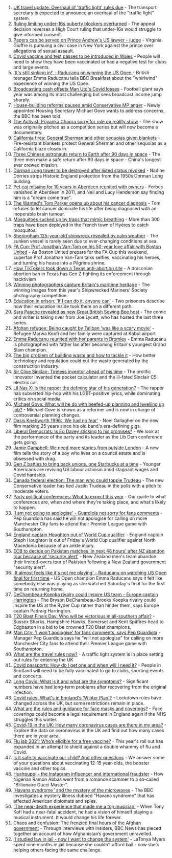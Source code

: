 1. [UK travel update: Overhaul of 'traffic light' rules due](https://www.bbc.co.uk/news/uk-58591550?at_medium=RSS&at_campaign=KARANGA) - The transport secretary is expected to announce an overhaul of the "traffic light" system.
2. [Ruling limiting under-16s puberty blockers overturned](https://www.bbc.co.uk/news/uk-58598186?at_medium=RSS&at_campaign=KARANGA) - The appeal decision reverses a High Court ruling that under-16s would struggle to give informed consent.
3. [Papers can be served on Prince Andrew's US lawyer - judge](https://www.bbc.co.uk/news/uk-58593836?at_medium=RSS&at_campaign=KARANGA) - Virginia Giuffre is pursuing a civil case in New York against the prince over allegations of sexual assault.
4. [Covid vaccine and test passes to be introduced in Wales](https://www.bbc.co.uk/news/uk-wales-politics-58596128?at_medium=RSS&at_campaign=KARANGA) - People will need to show they have been vaccinated or had a negative test for clubs and large events.
5. ['It's still sinking in!' - Raducanu on winning the US Open ](https://www.bbc.co.uk/sport/av/tennis/58595328?at_medium=RSS&at_campaign=KARANGA) - British teenager Emma Raducanu tells BBC Breakfast about the "whirlwind" experience of winning the US Open.
6. [Broadcasting cash offsets Man Utd's Covid losses](https://www.bbc.co.uk/news/business-58593589?at_medium=RSS&at_campaign=KARANGA) - Football giant says year was among its most challenging but sees broadcast income jump sharply.
7. [House-building reforms paused amid Conservative MP anger](https://www.bbc.co.uk/news/uk-politics-58594953?at_medium=RSS&at_campaign=KARANGA) - Newly appointed Housing Secretary Michael Gove wants to address concerns, the BBC has been told.
8. [The Activist: Priyanka Chopra sorry for role on reality show](https://www.bbc.co.uk/news/newsbeat-58587699?at_medium=RSS&at_campaign=KARANGA) - The show was originally pitched as a competition series but will now become a documentary.
9. [California fires: General Sherman and other sequoias given blankets](https://www.bbc.co.uk/news/world-us-canada-58592376?at_medium=RSS&at_campaign=KARANGA) - Fire-resistant blankets protect General Sherman and other sequoias as a California blaze closes in.
10. [Three Chinese astronauts return to Earth after 90 days in space](https://www.bbc.co.uk/news/world-58598354?at_medium=RSS&at_campaign=KARANGA) - The three men make a safe return after 90 days in space - China's longest ever crewed mission.
11. [Dorman Long tower to be destroyed after listed status revoked](https://www.bbc.co.uk/news/uk-england-tees-58593615?at_medium=RSS&at_campaign=KARANGA) - Nadine Dorries strips Historic England protection from the 1950s Dorman Long building.
12. [Pet cat missing for 10 years in Aberdeen reunited with owners](https://www.bbc.co.uk/news/uk-scotland-north-east-orkney-shetland-58597174?at_medium=RSS&at_campaign=KARANGA) - Forbes vanished in Aberdeen in 2011, and Neil and Lucy Henderson say finding him is a "dream come true".
13. [The Wanted's Tom Parker opens up about his cancer diagnosis](https://www.bbc.co.uk/news/entertainment-arts-58587690?at_medium=RSS&at_campaign=KARANGA) - Tom refuses to let cancer dominate his life after being diagnosed with an inoperable brain tumour.
14. [Mosquitoes sucked up by traps that mimic breathing](https://www.bbc.co.uk/news/technology-58598292?at_medium=RSS&at_campaign=KARANGA) - More than 300 traps have been deployed in the French town of Hyères to catch mosquitos.
15. [Sheringham 125-year-old shipwreck revealed by calm weather](https://www.bbc.co.uk/news/uk-england-norfolk-58599802?at_medium=RSS&at_campaign=KARANGA) - The sunken vessel is rarely seen due to ever-changing conditions at sea.
16. [FA Cup: Prof Jonathan Van-Tam on his 50-year love affair with Boston United](https://www.bbc.co.uk/sport/football/58420444?at_medium=RSS&at_campaign=KARANGA) - As Boston United prepare for the FA Cup this weekend, superfan Prof Jonathan Van-Tam talks selfies, vaccinating his heroes, and turning his house into a Pilgrims shrine.
17. [How TikTokers took down a Texas anti-abortion site](https://www.bbc.co.uk/news/world-us-canada-58577039?at_medium=RSS&at_campaign=KARANGA) - A draconian abortion ban in Texas has Gen Z fighting its enforcement through hacktivism
18. [Winning photographers capture Britain's maritime heritage](https://www.bbc.co.uk/news/in-pictures-58585399?at_medium=RSS&at_campaign=KARANGA) - The winning images from this year's Shipwrecked Mariners' Society photography competition.
19. [Education in prison: 'If I can do it, anyone can’](https://www.bbc.co.uk/news/education-58589519?at_medium=RSS&at_campaign=KARANGA) - Two prisoners describe how their education inside took them on a different path.
20. [Sara Pascoe revealed as new Great British Sewing Bee host](https://www.bbc.co.uk/news/entertainment-arts-58586090?at_medium=RSS&at_campaign=KARANGA) - The comic and writer is taking over from Joe Lycett, who has hosted the last three series.
21. [Afghan refugee: Being caught by Taliban 'was like a scary movie'](https://www.bbc.co.uk/news/uk-england-58576104?at_medium=RSS&at_campaign=KARANGA) - Refugee Marwa Koofi and her family were captured at Kabul airport
22. [Emma Raducanu reunited with her parents in Bromley](https://www.bbc.co.uk/news/uk-england-london-58585022?at_medium=RSS&at_campaign=KARANGA) - Emma Raducanu is photographed with father Ian after becoming Britain's youngest Grand Slam champion.
23. [The big problem of building waste and how to tackle it](https://www.bbc.co.uk/news/business-57899572?at_medium=RSS&at_campaign=KARANGA) - How better technology and regulation could cut the waste generated by the construction industry.
24. [Sir Clive Sinclair: Tireless inventor ahead of his time](https://www.bbc.co.uk/news/science-environment-29985976?at_medium=RSS&at_campaign=KARANGA) - The prolific innovator invented the pocket calculator and the ill-fated Sinclair C5 electric car.
25. [Lil Nas X: Is the rapper the defining star of his generation?](https://www.bbc.co.uk/news/entertainment-arts-58583320?at_medium=RSS&at_campaign=KARANGA) - The rapper has subverted hip-hop with his LGBT-positive lyrics, while dominating critics on social media.
26. [Michael Gove: What will he do with beefed-up planning and levelling up job?](https://www.bbc.co.uk/news/uk-politics-58583104?at_medium=RSS&at_campaign=KARANGA) - Michael Gove is known as a reformer and is now in charge of controversial planning changes.
27. [Oasis Knebworth 1996: 'We had no fear'](https://www.bbc.co.uk/news/entertainment-arts-58557010?at_medium=RSS&at_campaign=KARANGA) - Noel Gallagher on the new film marking 25 years since his old band's era-defining gigs.
28. [Liberal Democrats: Is Ed Davey sticking to his promises?](https://www.bbc.co.uk/news/uk-politics-58486281?at_medium=RSS&at_campaign=KARANGA) - We look at the performance of the party and its leader as the Lib Dem conference gets going.
29. [Jamie Campbell: We need more stories from outside London](https://www.bbc.co.uk/news/entertainment-arts-58537571?at_medium=RSS&at_campaign=KARANGA) - A new film tells the story of a boy who lives on a council estate and is obsessed with drag.
30. [Gen Z battles to bring back unions, one Starbucks at a time](https://www.bbc.co.uk/news/business-58540250?at_medium=RSS&at_campaign=KARANGA) - Younger Americans are reviving US labour activism amid stagnant wages and Covid hardship.
31. [Canada federal election: The man who could topple Trudeau](https://www.bbc.co.uk/news/world-us-canada-58587402?at_medium=RSS&at_campaign=KARANGA) - The new Conservative leader has tied Justin Trudeau in the polls with a pitch to moderate voters.
32. [Party political conferences: What to expect this year](https://www.bbc.co.uk/news/uk-politics-58549950?at_medium=RSS&at_campaign=KARANGA) - Our guide to what conferences are, when and where they're taking place, and what's likely to happen.
33. ['I am not going to apologise' - Guardiola not sorry for fans comments](https://www.bbc.co.uk/sport/football/58596728?at_medium=RSS&at_campaign=KARANGA) - Pep Guardiola has said he will not apologise for calling on more Manchester City fans to attend their Premier League game with Southampton.
34. [England captain Houghton out of World Cup qualifier](https://www.bbc.co.uk/sport/football/58599504?at_medium=RSS&at_campaign=KARANGA) - England captain Steph Houghton is out of Friday's World Cup qualifier against North Macedonia because of an ankle injury.
35. [ECB to decide on Pakistan matches 'in next 48 hours' after NZ abandon tour because of 'security alert'](https://www.bbc.co.uk/sport/cricket/58596722?at_medium=RSS&at_campaign=KARANGA) - New Zealand men's team abandon their limited-overs tour of Pakistan following a New Zealand government "security alert".
36. ['It almost feels like it's not me playing' - Raducanu on watching US Open final for first time](https://www.bbc.co.uk/sport/tennis/58593870?at_medium=RSS&at_campaign=KARANGA) - US Open champion Emma Raducanu says it felt like somebody else was playing as she watched Saturday's final for the first time on returning home.
37. [DeChambeau-Koepka rivalry could inspire US team - Europe captain Harrington](https://www.bbc.co.uk/sport/golf/58600560?at_medium=RSS&at_campaign=KARANGA) - The Bryson DeChambeau-Brooks Koepka rivalry could inspire the US at the Ryder Cup rather than hinder them, says Europe captain Padraig Harrington.
38. [T20 Blast Finals Day: Who will be victorious in all-southern affair?](https://www.bbc.co.uk/sport/cricket/58557452?at_medium=RSS&at_campaign=KARANGA) - Sussex Sharks, Hampshire Hawks, Somerset and Kent Spitfires head to Edgbaston in a bid to be crowned T20 Blast champions.
39. [Man City: 'I won't apologise' for fans comments, says Pep Guardiola](https://www.bbc.co.uk/sport/av/football/58602169?at_medium=RSS&at_campaign=KARANGA) - Manager Pep Guardiola says he "will not apologise" for calling on more Manchester City fans to attend their Premier League game with Southampton.
40. [What are the travel rules now?](https://www.bbc.co.uk/news/explainers-52544307?at_medium=RSS&at_campaign=KARANGA) - A traffic light system is in place setting out rules for entering the UK
41. [Covid passports: How do I get one and when will I need it?](https://www.bbc.co.uk/news/explainers-55718553?at_medium=RSS&at_campaign=KARANGA) - People in Scotland will need to be fully vaccinated to go to clubs, sporting events and concerts.
42. [Long Covid: What is it and what are the symptoms?](https://www.bbc.co.uk/news/health-57833394?at_medium=RSS&at_campaign=KARANGA) - Significant numbers have had long-term problems after recovering from the original infection.
43. [Covid rules: What's in England's 'Winter Plan'?](https://www.bbc.co.uk/news/explainers-52530518?at_medium=RSS&at_campaign=KARANGA) - Lockdown rules have changed across the UK, but some restrictions remain in place.
44. [What are the rules and guidance for face masks and coverings?](https://www.bbc.co.uk/news/health-51205344?at_medium=RSS&at_campaign=KARANGA) - Face coverings could become a legal requirement in England again if the NHS struggles this winter.
45. [Covid-19 in the UK: How many coronavirus cases are there in my area?](https://www.bbc.co.uk/news/uk-51768274?at_medium=RSS&at_campaign=KARANGA) - Explore the data on coronavirus in the UK and find out how many cases there are in your area.
46. [Flu jab 2021: Who’s eligible for a free vaccine?](https://www.bbc.co.uk/news/health-53847025?at_medium=RSS&at_campaign=KARANGA) - This year's roll out has expanded in an attempt to shield against a double whammy of flu and Covid.
47. [Is it safe to vaccinate our child? And other questions](https://www.bbc.co.uk/news/world-asia-china-51176409?at_medium=RSS&at_campaign=KARANGA) - We answer some of your questions about vaccinating 12-15 year-olds, the booster vaccine and other topics.
48. [Hushpuppi - the Instagram influencer and international fraudster](https://www.bbc.co.uk/news/world-africa-58553109?at_medium=RSS&at_campaign=KARANGA) - How Nigerian Ramon Abbas went from a romance scammer to a so-called "Billionaire Gucci Master".
49. [‘Havana syndrome ’ and the mystery of the microwaves](https://www.bbc.co.uk/news/world-58396698?at_medium=RSS&at_campaign=KARANGA) - The BBC investigates a mystery illness dubbed "Havana syndrome" that has affected American diplomats and spies.
50. ['The near-death experience that made me a top musician'](https://www.bbc.co.uk/news/stories-58465559?at_medium=RSS&at_campaign=KARANGA) - When Tony Kofi had a near-fatal accident, he had a vision of himself playing a musical instrument. It would change his life forever.
51. [Chaos and confusion: The frenzied final hours of the Afghan government](https://www.bbc.co.uk/news/world-asia-58477131?at_medium=RSS&at_campaign=KARANGA) - Through interviews with insiders, BBC News has pieced together an account of how Afghanistan’s government unravelled.
52. ['I studied law in jail - now I want to change the system'](https://www.bbc.co.uk/news/stories-58311196?at_medium=RSS&at_campaign=KARANGA) - LaTonya Myers spent nine months in jail because she couldn’t afford bail - now she's helping others facing the same challenge.
